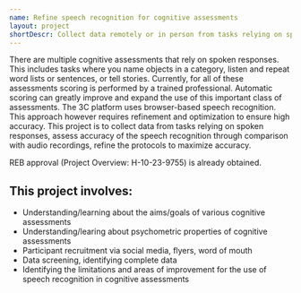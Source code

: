 ```yaml
---
name: Refine speech recognition for cognitive assessments
layout: project
shortDescr: Collect data remotely or in person from tasks relying on spoken responses using the 3C platform
---
```

There are multiple cognitive assessments that rely on spoken responses. This includes tasks where you name objects in a category, listen and repeat word lists or sentences, or tell stories. Currently, for all of these assessments scoring is performed by a trained professional. Automatic scoring can greatly improve and expand the use of this important class of assessments. The 3C platform uses browser-based speech recognition. This approach however requires refinement and optimization to ensure high accuracy. This project is to collect data from tasks relying on spoken responses, assess accuracy of the speech recognition through comparison with audio recordings, refine the protocols to maximize accuracy. 

REB approval (Project Overview: H-10-23-9755) is already obtained.

## This project involves:
- Understanding/learning about the aims/goals of various cognitive assessments
- Understanding/learing about psychometric properties of cognitive assessments
- Participant recruitment via social media, flyers, word of mouth
- Data screening, identifying complete data
- Identifying the limitations and areas of improvement for the use of speech recognition in cognitive assessments

